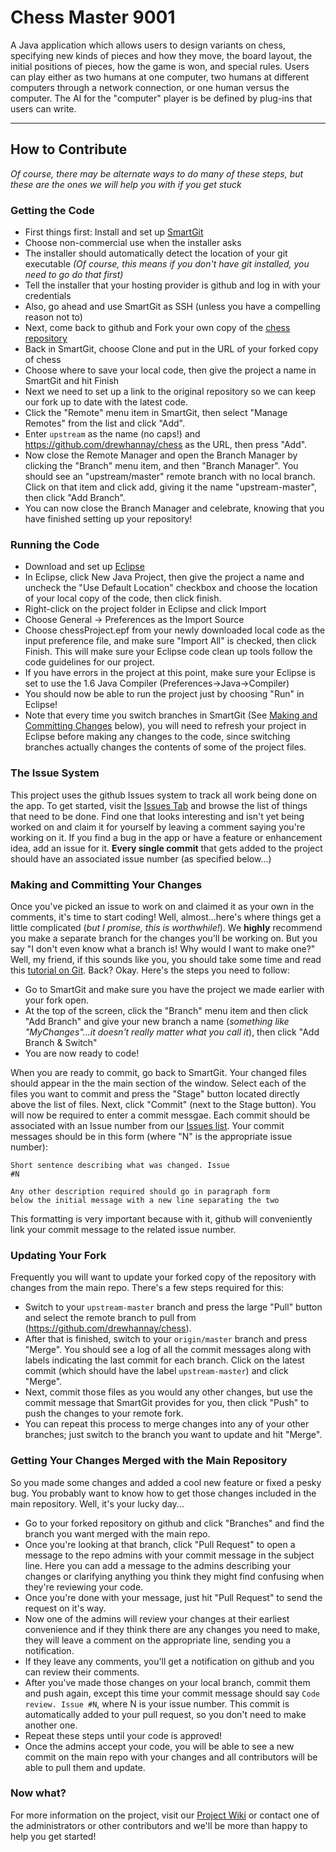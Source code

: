 Chess Master 9001
=====
A Java application which allows users to design variants on chess, specifying new kinds of pieces and how they move, the board layout, the initial positions of pieces, how the game is won, and special rules.
Users can play either as two humans at one computer, two humans at different computers through a network connection, or one human versus the computer.
The AI for the "computer" player is be defined by plug-ins that users can write.

---

How to Contribute
-----------------

_Of course, there may be alternate ways to do many of these steps, but these are the ones we will help you with if you get stuck_

### Getting the Code
* First things first: Install and set up [SmartGit](http://www.syntevo.com/smartgit/index.html)
 * Choose non-commercial use when the installer asks
 * The installer should automatically detect the location of your git executable _(Of course, this means if you don't have git installed, you need to go do that first)_
 * Tell the installer that your hosting provider is github and log in with your credentials
 * Also, go ahead and use SmartGit as SSH (unless you have a compelling reason not to)
* Next, come back to github and Fork your own copy of the [chess repository](https://github.com/drewhannay/chess)
* Back in SmartGit, choose Clone and put in the URL of your forked copy of chess
 * Choose where to save your local code, then give the project a name in SmartGit and hit Finish
 * Next we need to set up a link to the original repository so we can keep our fork up to date with the latest code.
 * Click the "Remote" menu item in SmartGit, then select "Manage Remotes" from the list and click "Add".
 * Enter <code>upstream</code> as the name (no caps!) and https://github.com/drewhannay/chess as the URL, then press "Add".
 * Now close the Remote Manager and open the Branch Manager by clicking the "Branch" menu item, and then "Branch Manager". You should see an "upstream/master" remote branch with no local branch. Click on that item and click add, giving it the name "upstream-master", then click "Add Branch".
 * You can now close the Branch Manager and celebrate, knowing that you have finished setting up your repository!

### Running the Code
* Download and set up [Eclipse](http://www.eclipse.org/downloads/packages/eclipse-classic-372/indigosr2)
* In Eclipse, click New Java Project, then give the project a name and uncheck the "Use Default Location" checkbox and choose the location of your local copy of the code, then click finish.
* Right-click on the project folder in Eclipse and click Import
 * Choose General -> Preferences as the Import Source
 * Choose chessProject.epf from your newly downloaded local code as the input preference file, and make sure "Import All" is checked, then click Finish. This will make sure your Eclipse code clean up tools follow the code guidelines for our project.
 * If you have errors in the project at this point, make sure your Eclipse is set to use the 1.6 Java Compiler (Preferences->Java->Compiler)
* You should now be able to run the project just by choosing "Run" in Eclipse!
 * Note that every time you switch branches in SmartGit (See [Making and Committing Changes](https://github.com/drewhannay/chess#making-and-committing-your-changes) below), you will need to refresh your project in Eclipse before making any changes to the code, since switching branches actually changes the contents of some of the project files.

### The Issue System
This project uses the github Issues system to track all work being done on the app.  To get started, visit the [Issues Tab](https://github.com/drewhannay/chess/issues) and browse the list of things that need to be done.  Find one that looks interesting and isn't yet being worked on and claim it for yourself by leaving a comment saying you're working on it.  If you find a bug in the app or have a feature or enhancement idea, add an issue for it. <b>Every single commit</b> that gets added to the project should have an associated issue number (as specified below...)

### Making and Committing Your Changes
Once you've picked an issue to work on and claimed it as your own in the comments, it's time to start coding! Well, almost...here's where things get a little complicated (*but I promise, this is worthwhile!*).  We <b>highly</b> recommend you make a separate branch for the changes you'll be working on. But you say "I don't even know what a branch is! Why would I want to make one?"  Well, my friend, if this sounds like you, you should take some time and read this [tutorial on Git](http://git-scm.com/book/en/Git-Basics).  Back? Okay. Here's the steps you need to follow:

* Go to SmartGit and make sure you have the project we made earlier with your fork open.
* At the top of the screen, click the "Branch" menu item and then click "Add Branch" and give your new branch a name (*something like "MyChanges"...it doesn't really matter what you call it*), then click "Add Branch & Switch"
* You are now ready to code!

When you are ready to commit, go back to SmartGit. Your changed files should appear in the the main section of the window. Select each of the files you want to commit and press the "Stage" button located directly above the list of files.  Next, click "Commit" (next to the Stage button).  You will now be required to enter a commit messgae. Each commit should be associated with an Issue number from our [Issues list](https://github.com/drewhannay/chess/issues). Your commit messages should be in this form (where "N" is the appropriate issue number):

<code>Short sentence describing what was changed. Issue #N<br /><br />Any other description required should go in paragraph form below the initial message with a new line separating the two</code>

This formatting is very important because with it, github will conveniently link your commit message to the related issue number.

### Updating Your Fork
Frequently you will want to update your forked copy of the repository with changes from the main repo. There's a few steps required for this:

* Switch to your <code>upstream-master</code> branch and press the large "Pull" button and select the remote branch to pull from (https://github.com/drewhannay/chess).
* After that is finished, switch to your <code>origin/master</code> branch and press "Merge". You should see a log of all the commit messages along with labels indicating the last commit for each branch. Click on the latest commit (which should have the label <code>upstream-master</code>) and click "Merge".
* Next, commit those files as you would any other changes, but use the commit message that SmartGit provides for you, then click "Push" to push the changes to your remote fork.
* You can repeat this process to merge changes into any of your other branches; just switch to the branch you want to update and hit "Merge".

### Getting Your Changes Merged with the Main Repository
So you made some changes and added a cool new feature or fixed a pesky bug. You probably want to know how to get those changes included in the main repository. Well, it's your lucky day...

* Go to your forked repository on github and click "Branches" and find the branch you want merged with the main repo.
* Once you're looking at that branch, click "Pull Request" to open a message to the repo admins with your commit message in the subject line. Here you can add a message to the admins describing your changes or clarifying anything you think they might find confusing when they're reviewing your code.
* Once you're done with your message, just hit "Pull Request" to send the request on it's way.
* Now one of the admins will review your changes at their earliest convenience and if they think there are any changes you need to make, they will leave a comment on the appropriate line, sending you a notification.
 * If they leave any comments, you'll get a notification on github and you can review their comments.
 * After you've made those changes on your local branch, commit them and push again, except this time your commit message should say <code>Code review. Issue #N</code>, where N is your issue number. This commit is automatically added to your pull request, so you don't need to make another one.
 * Repeat these steps until your code is approved!
* Once the admins accept your code, you will be able to see a new commit on the main repo with your changes and all contributors will be able to pull them and update.

### Now what?
For more information on the project, visit our [Project Wiki](https://github.com/drewhannay/chess/wiki) or contact one of the administrators or other contributors and we'll be more than happy to help you get started!